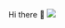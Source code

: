  Hi there 👋
 <img src="https://github-readme-stats.hackclub.dev/api/wakatime?username=778&api_domain=hackatime.hackclub.com&theme=darcula&custom_title=Hackatime+Stats&layout=compact&cache_seconds=0&langs_count=8">

<!--
**Yudrix/Yudrix** is a ✨ _special_ ✨ repository because its `README.md` (this file) appears on your GitHub profile.

Here are some ideas to get you started:

- 🔭 I’m currently working on ...
- 🌱 I’m currently learning ...
- 👯 I’m looking to collaborate on ...
- 🤔 I’m looking for help with ...
- 💬 Ask me about ...
- 📫 How to reach me: ...
- 😄 Pronouns: ...
- ⚡ Fun fact: ...
-->

